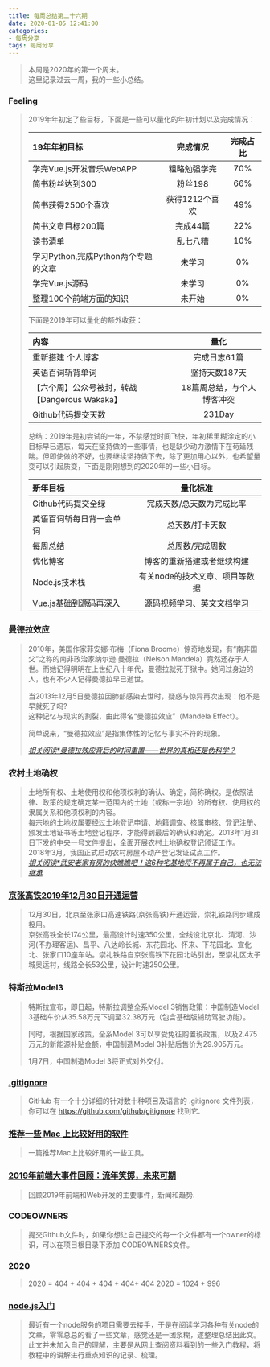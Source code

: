 ```yaml
---
title: 每周总结第二十六期
date: 2020-01-05 12:41:00
categories:
- 每周分享
tags: 每周分享
---
```

> 本周是2020年的第一个周末。   
> 这里记录过去一周，我的一些小总结。
<!--more-->

### Feeling
> 2019年年初定了些目标，下面是一些可以量化的年初计划以及完成情况：
> 
> | 19年年初目标                        |    完成情况    | 完成占比 |
> |:------------------------------------|:--------------:|:--------:|
> | 学完Vue.js开发音乐WebAPP            |  粗略勉强学完  |   70%    |
> | 简书粉丝达到300                     |    粉丝198     |   66%    |
> | 简书获得2500个喜欢                  | 获得1212个喜欢 |   49%    |
> | 简书文章目标200篇                   |    完成44篇    |   22%    |
> | 读书清单                            |    乱七八糟    |   10%    |
> | 学习Python,完成Python两个专题的文章 |     未学习     |    0%    |
> | 学完Vue.js源码                      |     未学习     |    0%    |
> | 整理100个前端方面的知识             |     未开始     |    0%    |
>   
> 下面是2019年可以量化的额外收获：    
> 
> | 内容                                           |            量化            |
> |:-----------------------------------------------|:--------------------------:|
> | 重新搭建 个人博客                              |        完成日志61篇        |
> | 英语百词斩背单词                               |       坚持天数187天        |
> | 【六个周】公众号被封，转战【Dangerous Wakaka】 | 18篇周总结，与个人博客冲突 |
> | Github代码提交天数                             |           231Day           |
> 
> 总结：2019年是初尝试的一年，不禁感觉时间飞快，年初稀里糊涂定的小目标早已遗忘，每天在坚持做的一些事情，也是缺少动力激情下在苟延残喘。但即使做的不好，也要继续坚持做下去，除了更加用心以外，也希望量变可以引起质变，下面是刚刚想到的2020年的一些小目标。    
> 
> 
> | 新年目标                 |            量化标准            |
> |:-------------------------|:------------------------------:|
> | Github代码提交全绿       |   完成天数/总天数为完成比率    |
> | 英语百词斩每日背一会单词 |        总天数/打卡天数         |
> | 每周总结                 |        总周数/完成周数         |
> | 优化博客                 |   博客的重新搭建或者继续构建   |
> | Node.js技术栈            | 有关node的技术文章、项目等数据 |
> | Vue.js基础到源码再深入   |   源码视频学习、英文文档学习   |

### 曼德拉效应
> 2010年，美国作家菲安娜·布梅（Fiona Broome）惊奇地发现，有“南非国父”之称的南非政治家纳尔逊·曼德拉（Nelson Mandela）竟然还存于人世。而她记得明明在上世纪八十年代，曼德拉就死于狱中。她问过身边的人，也有不少人记得曼德拉早已逝世。
>
> 当2013年12月5日曼德拉因肺部感染去世时，疑惑与惊异再次出现：他不是早就死了吗?    
> 这种记忆与现实的割裂，由此得名“曼德拉效应”（Mandela Effect）。
>
> 简单说来，“曼德拉效应”是指集体性的记忆与事实不符的现象。
>
> <cite>[相关阅读*曼德拉效应背后的时间重置——世界的真相还是伪科学？](https://zhuanlan.zhihu.com/p/55874734)</cite>

### 农村土地确权
> 土地所有权、土地使用权和他项权利的确认、确定，简称确权。是依照法律、政策的规定确定某一范围内的土地（或称一宗地）的所有权、使用权的隶属关系和他项权利的内容。  
> 每宗地的土地权属要经过土地登记申请、地籍调查、核属审核、登记注册、颁发土地证书等土地登记程序，才能得到最后的确认和确定。2013年1月31日下发的中央一号文件提出，全面开展农村土地确权登记颁证工作。   
> 2018年3月，我国正式启动农村房屋不动产登记发证试点工作。   
> <cite>[相关阅读*武安老家有房的快瞧瞧吧！这6种宅基地将不再属于自己，也无法继承](https://mp.weixin.qq.com/s/9YTzzn1Se8Fzs76HGnlpHg)</cite>

### [京张高铁2019年12月30日开通运营](http://www.beijing.gov.cn/fuwu/bmfw/jtcx/ggts/t1611464.htm)
> 12月30日，北京至张家口高速铁路(京张高铁)开通运营，崇礼铁路同步建成投用。  
> 京张高铁全长174公里，最高设计时速350公里，全线设北京北、清河、沙河(不办理客运)、昌平、八达岭长城、东花园北、怀来、下花园北、宣化北、张家口10座车站。崇礼铁路自京张高铁下花园北站引出，至崇礼区太子城奥运村，线路全长53公里，设计时速250公里。

### 特斯拉Model3
> 特斯拉宣布，即日起，特斯拉调整全系Model 3销售政策：中国制造Model 3基础车价从35.58万元下调至32.38万元（包含基础版辅助驾驶功能）。
>
> 同时，根据国家政策，全系Model 3可以享受免征购置税政策，以及2.475万元的新能源补贴金额，中国制造Model 3补贴后售价为29.905万元。
>
> 1月7日，中国制造Model 3将正式对外交付。

### [.gitignore](https://github.com/github/gitignore)
> GitHub 有一个十分详细的针对数十种项目及语言的 .gitignore 文件列表，你可以在 https://github.com/github/gitignore 找到它.

### [推荐一些 Mac 上比较好用的软件](https://mp.weixin.qq.com/s/Sgk1f_xgFXphQfGdNAlypw)
> 一篇推荐Mac上比较好用的一些工具。

### [2019年前端大事件回顾：流年笑掷，未来可期](https://juejin.im/post/5def782ce51d4558181d27ce)
> 回顾2019年前端和Web开发的主要事件，新闻和趋势.

### CODEOWNERS
> 提交Github文件时，如果你想让自己提交的每一个文件都有一个owner的标识，可以在项目根目录下添加 CODEOWNERS文件。

### 2020
> 2020 = 404 + 404 + 404 + 404+ 404 
> 2020 = 1024 + 996

### [node.js入门](https://www.liugezhou.online/2020/01/03/node%E5%85%A5%E9%97%A8/)
> 最近有一个node服务的项目需要去接手，于是在阅读学习各种有关node的文章，零零总总的看了一些文章，感觉还是一团浆糊，遂整理总结出此文。    
> 此文并未加入自己的理解，主要是从网上查阅资料看到的一些入门教程，将教程中的讲解进行重点知识的记录、梳理。